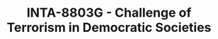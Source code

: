 ---
layout: course
title: INTA-8803G - Challenge of Terrorism in Democratic Societies
aliases: 
course_id: INTA-8803G
permalink: /INTA-8803G/
---